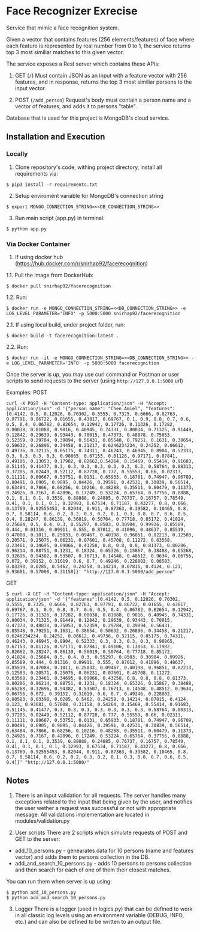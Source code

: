 # Face Recognizer Exrecise

Service that mimic a face recognition system.

Given a vector that contains features (256 elements/features) of face where each feature is represented by real number from 0 to 1, 
the service returns top 3 most similiar matches to this given vector.

The service exposes a Rest server which contains these APIs:

1. GET (```/```)
Must contain JSON as an input with a feature vector with 256 features, and in response, returns the top 3 most similiar persons to the input vector.

2. POST (```/add_person```)
Request's body must contain a person name and a vector of features, and adds it to persons "table".


Database that is used for this project is MongoDB's cloud service.


## Installation and Execution

### Locally
1. Clone repository's code, withing project directory, install all requirements via:
```
$ pip3 install -r requirements.txt
```

2. Setup enviroment variable for MongoDB's connection string
```
$ export MONGO_CONNECTION_STRING=<<DB_CONNECTION_STRING>>
```

3. Run main script (app.py) in terminal:
```
$ python app.py
```

### Via Docker Container
1. If using docker hub (https://hub.docker.com/r/snirhap92/facerecognition)

1.1. Pull the image from DockerHub: 
```
$ docker pull snirhap92/facerecognition
```

1.2. Run:
```
$ docker run -e MONGO_CONNECTION_STRING=<<DB_CONNECTION_STRING>> -e LOG_LEVEL_PARAMETER='INFO' -p 5000:5000 snirhap92/facerecognition
```

2.1. If using local build, under project folder, run:
```
$ docker build -t facerecognition:latest .
```

2.2. Run:
```
$ docker run -it -e MONGO_CONNECTION_STRING=<<DB_CONNECTION_STRING>> -e LOG_LEVEL_PARAMETER='INFO' -p 5000:5000 facerecognition
```

Once the server is up, you may use curl command or Postman or user scripts to send requests to the server (using ```http://127.0.0.1:5000``` url)

Examples:
POST
```
curl -X POST -H "Content-type: application/json" -H "Accept: application/json" -d '{"person_name": "Chen Amiel", "features":[0.4142, 0.5, 0.12026, 0.70302, 0.5555, 0.7325, 0.6666, 0.82763, 0.97791, 0.86722, 0.01655, 0.43817, 0.69767, 0.1, 0.9, 0.8, 0.7, 0.6, 0.5, 0.4, 0.06782, 0.82654, 0.12942, 0.17726, 0.11326, 0.17282, 0.00038, 0.81088, 0.9816, 0.40945, 0.74331, 0.80034, 0.71325, 0.91449, 0.12842, 0.29639, 0.93443, 0.70015, 0.47373, 0.48878, 0.75053, 0.52359, 0.29784, 0.39894, 0.56431, 0.85548, 0.79251, 0.1631, 0.38654, 0.50632, 0.26896, 0.34458, 0.21217, 0.6246234234, 0.24252, 0.06612, 0.49736, 0.32115, 0.05175, 0.74311, 0.46243, 0.46945, 0.8904, 0.52333, 0.3, 0.3, 0.3, 0.3, 0.90865, 0.67153, 0.01126, 0.97171, 0.87841, 0.49106, 0.13053, 0.17982, 0.82662,0.54264, 0.15469, 0.55414, 0.91683, 0.51145, 0.41477, 0.3, 0.3, 0.3, 0.3, 0.3, 0.3, 0.3, 0.58764, 0.88313, 0.37205, 0.02449, 0.52112, 0.87728, 0.777, 0.55553, 0.66, 0.02313, 0.11111, 0.80667, 0.53751, 0.0131, 0.65933, 0.18781, 0.74947, 0.96709, 0.80491, 0.6905, 0.9895, 0.04426, 0.39591, 0.42531, 0.30839, 0.56514, 0.63484, 0.7866, 0.68256, 0.10216, 0.48288, 0.35511, 0.60479, 0.11373, 0.24926, 0.7167, 0.42896, 0.17249, 0.53224, 0.65764, 0.37756, 0.8888, 0.1, 0.1, 0.1, 0.3539, 0.88888, 0.24885, 0.76737, 0.16757, 0.78549, 0.41, 0.1, 0.1, 0.1, 0.32993, 0.67534, 0.71187, 0.43277, 0.8, 0.666, 0.13769, 0.92555453, 0.82044, 0.911, 0.87363, 0.39582, 0.10465, 0.8, 0.7, 0.58114, 0.6, 0.2, 0.2, 0.3, 0.2, 0.1, 0.3, 0.8, 0.7, 0.6, 0.5, 0.4, 0.28247, 0.86139, 0.56019, 0.50764, 0.77718, 0.85172, 0.41824, 0.25684, 0.5, 0.4, 0.3, 0.55297, 0.8503, 0.30904, 0.99926, 0.85589, 0.444, 0.01316, 0.09911, 0.555, 0.87012, 0.41096, 0.48637, 0.85519, 0.47088, 0.1011, 0.25033, 0.09467, 0.40198, 0.96851, 0.82213, 0.12503, 0.20571, 0.25076, 0.06231, 0.07601, 0.45708, 0.11272, 0.63568, 0.23461, 0.34695, 0.09066, 0.43258, 0.8, 0.8, 0.8, 0.81373, 0.80286, 0.96214, 0.88751, 0.1231, 0.18324, 0.65326, 0.15867, 0.38488, 0.65268, 0.32696, 0.94382, 0.53507, 0.76713, 0.14548, 0.48512, 0.9634, 0.06756, 0.072, 0.39152, 0.31019, 0.6, 0.7, 0.49246, 0.228802, 0.08583, 0.03398, 0.0285, 0.5462, 0.24258, 0.14214, 0.07815, 0.4124, 0.123, 0.93681, 0.57008, 0.31158]}' "http://127.0.0.1:5000/add_person"
```

GET
```
$ curl -X GET -H "Content-type: application/json" -H "Accept: application/json" -d '{"features":[0.4142, 0.5, 0.12026, 0.70302, 0.5555, 0.7325, 0.6666, 0.82763, 0.97791, 0.86722, 0.01655, 0.43817, 0.69767, 0.1, 0.9, 0.8, 0.7, 0.6, 0.5, 0.4, 0.06782, 0.82654, 0.12942, 0.17726, 0.11326, 0.17282, 0.00038, 0.81088, 0.9816, 0.40945, 0.74331, 0.80034, 0.71325, 0.91449, 0.12842, 0.29639, 0.93443, 0.70015, 0.47373, 0.48878, 0.75053, 0.52359, 0.29784, 0.39894, 0.56431, 0.85548, 0.79251, 0.1631, 0.38654, 0.50632, 0.26896, 0.34458, 0.21217, 0.6246234234, 0.24252, 0.06612, 0.49736, 0.32115, 0.05175, 0.74311, 0.46243, 0.46945, 0.8904, 0.52333, 0.3, 0.3, 0.3, 0.3, 0.90865, 0.67153, 0.01126, 0.97171, 0.87841, 0.49106, 0.13053, 0.17982, 0.82662, 0.28247, 0.86139, 0.56019, 0.50764, 0.77718, 0.85172, 0.41824, 0.25684, 0.5, 0.4, 0.3, 0.55297, 0.8503, 0.30904, 0.99926, 0.85589, 0.444, 0.01316, 0.09911, 0.555, 0.87012, 0.41096, 0.48637, 0.85519, 0.47088, 0.1011, 0.25033, 0.09467, 0.40198, 0.96851, 0.82213, 0.12503, 0.20571, 0.25076, 0.06231, 0.07601, 0.45708, 0.11272, 0.63568, 0.23461, 0.34695, 0.09066, 0.43258, 0.8, 0.8, 0.8, 0.81373, 0.80286, 0.96214, 0.88751, 0.1231, 0.18324, 0.65326, 0.15867, 0.38488, 0.65268, 0.32696, 0.94382, 0.53507, 0.76713, 0.14548, 0.48512, 0.9634, 0.06756, 0.072, 0.39152, 0.31019, 0.6, 0.7, 0.49246, 0.228802, 0.08583, 0.03398, 0.0285, 0.5462, 0.24258, 0.14214, 0.07815, 0.4124, 0.123, 0.93681, 0.57008, 0.31158, 0.54264, 0.15469, 0.55414, 0.91683, 0.51145, 0.41477, 0.3, 0.3, 0.3, 0.3, 0.3, 0.3, 0.3, 0.58764, 0.88313, 0.37205, 0.02449, 0.52112, 0.87728, 0.777, 0.55553, 0.66, 0.02313, 0.11111, 0.80667, 0.53751, 0.0131, 0.65933, 0.18781, 0.74947, 0.96709, 0.80491, 0.6905, 0.9895, 0.04426, 0.39591, 0.42531, 0.30839, 0.56514, 0.63484, 0.7866, 0.68256, 0.10216, 0.48288, 0.35511, 0.60479, 0.11373, 0.24926, 0.7167, 0.42896, 0.17249, 0.53224, 0.65764, 0.37756, 0.8888, 0.1, 0.1, 0.1, 0.3539, 0.88888, 0.24885, 0.76737, 0.16757, 0.78549, 0.41, 0.1, 0.1, 0.1, 0.32993, 0.67534, 0.71187, 0.43277, 0.8, 0.666, 0.13769, 0.92555453, 0.82044, 0.911, 0.87363, 0.39582, 0.10465, 0.8, 0.7, 0.58114, 0.6, 0.2, 0.2, 0.3, 0.2, 0.1, 0.3, 0.8, 0.7, 0.6, 0.5, 0.4]}' "http://127.0.0.1:5000/"
```

## Notes

1. There is an input validation for all requests. The server handles many exceptions related to the input that being given by the user,
and notifies the user wether a request was successful or not with appropriate message.
All validations implementation are located in modules/validation.py

2. User scripts
There are 2 scripts which simulate requests of POST and GET to the server:
+ add_10_persons.py - genearates data for 10 persons (name and features vector) and adds them to persons collection in the DB.
+ add_and_search_10_persons.py - adds 10 persons to persons collection and then search for each of one of them their closest matches.

You can run them when server is up using:
```
$ python add_10_persons.py
$ python add_and_search_10_persons.py
```

3. Logger
There is a logger (used in logics.py) that can be defined to work in all classic log levels using an environment variable (DEBUG, INFO, etc.) and can also be defined to be written to an output file.
